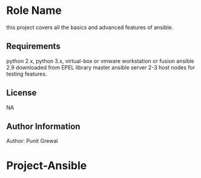 Role Name
=========

this project covers all the basics and advanced features of ansible.

Requirements
------------

python 2.x, python 3.x, virtual-box or vmware workstation or fusion
ansible 2.9 downloaded from EPEL library
master ansible server
2-3 host nodes for testing features.

License
-------

NA

Author Information
------------------

Author: Punit Grewal
# Project-Ansible
